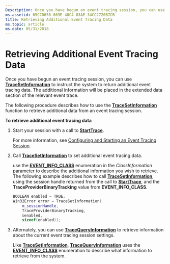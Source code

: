 ```yaml
---
Description: Once you have begun an event tracing session, you can use TraceSetInformation to instruct the system to return additional event tracing data.
ms.assetid: 65CCD658-869E-40C4-83AE-34CC2720B7CB
title: Retrieving Additional Event Tracing Data
ms.topic: article
ms.date: 05/31/2018
---
```


# Retrieving Additional Event Tracing Data

Once you have begun an event tracing session, you can use [**TraceSetInformation**](/windows/win32/api/evntrace/nf-evntrace-tracesetinformation) to instruct the system to return additional event tracing data. The additional information will be placed in the extended data section of the relevant event trace.

The following procedure describes how to use the [**TraceSetInformation**](/windows/win32/api/evntrace/nf-evntrace-tracesetinformation) function to retrieve additional data from an event tracing session.

**To retrieve additional event tracing data**

1.  Start your session with a call to [**StartTrace**](/windows/win32/api/evntrace/nf-evntrace-starttracea).

    For more information, see [Configuring and Starting an Event Tracing Session](configuring-and-starting-an-event-tracing-session.md).

2.  Call [**TraceSetInformation**](/windows/win32/api/evntrace/nf-evntrace-tracesetinformation) to set additional event tracing data.

    use the [**EVENT\_INFO\_CLASS**](/windows/desktop/api/Evntprov/ne-evntprov-event_info_class) enumeration in the *ClassInformation* parameter to describe the additional information you wish to retrieve. The following example describes how to call [**TraceSetInformation**](/windows/win32/api/evntrace/nf-evntrace-tracesetinformation), using the session handle returned from the call to [**StartTrace**](/windows/win32/api/evntrace/nf-evntrace-starttracea), and the **TraceProviderBinaryTracking** value from **EVENT\_INFO\_CLASS**.

    ```C++
    BOOLEAN enabled = TRUE;
    Win32Error error = TraceSetInformation(
        m_sessionHandle,
        TraceProviderBinaryTracking,
        &enabled,
        sizeof(enabled));
    ```

    

3.  Alternately, you can use [**TraceQueryInformation**](/windows/win32/api/evntrace/nf-evntrace-tracequeryinformation) to retrieve information about the current event tracing session settings.

    Like [**TraceSetInformation**](/windows/win32/api/evntrace/nf-evntrace-tracesetinformation), [**TraceQueryInformation**](/windows/win32/api/evntrace/nf-evntrace-tracequeryinformation) uses the [**EVENT\_INFO\_CLASS**](/windows/desktop/api/Evntprov/ne-evntprov-event_info_class) enumeration to describe what information to retrieve from the system.

 

 
